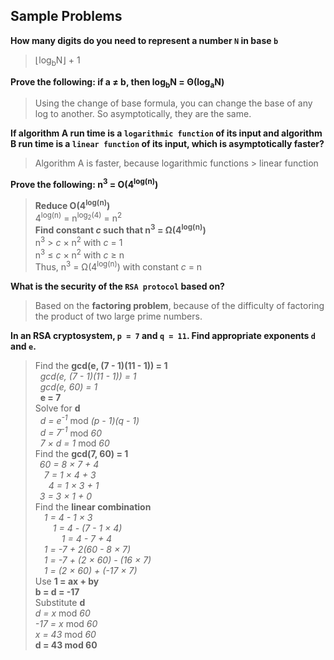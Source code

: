 ## Sample Problems

__How many digits do you need to represent a number `N` in base `b`__  
> &lfloor;log<sub>b</sub>N&rfloor; + 1

__Prove the following: if a &#8800; b, then log<sub>b</sub>N = &Theta;(log<sub>a</sub>N)__  
> Using the change of base formula, you can change the base of any log to another. So asymptotically, they are the same.

__If algorithm A run time is a `logarithmic function` of its input and algorithm B run time is a `linear function` of its input, which is asymptotically faster?__
> Algorithm A is faster, because logarithmic functions &gt; linear function

__Prove the following: n<sup>3</sup> = O(4<sup>log(n)</sup>)__
> __Reduce O(4<sup>log(n)</sup>)__  
> 4<sup>log(n)</sup> = n<sup>log<sub>2</sub>(4)</sup> = n<sup>2</sup>  
> __Find constant _c_ such that n<sup>3</sup> = &Omega;(4<sup>log(n)</sup>)__  
> n<sup>3</sup> &gt; _c_ &times; n<sup>2</sup> with _c_ = 1  
> n<sup>3</sup> &le; _c_ &times; n<sup>2</sup> with _c_ &ge; n  
> Thus, n<sup>3</sup> = &Omega;(4<sup>log(n)</sup>) with constant _c_ = n

__What is the security of the `RSA protocol` based on?__
> Based on the __factoring problem__, because of the difficulty of factoring the product of two large prime numbers.

__In an RSA cryptosystem, `p = 7` and `q = 11`. Find appropriate exponents `d` and `e`.__  
> Find the __gcd(e, (7 - 1)(11 - 1)) = 1__  
> &nbsp;&nbsp;_gcd(e, (7 - 1)(11 - 1)) = 1_  
> &nbsp;&nbsp;_gcd(e, 60) = 1_  
> &nbsp;&nbsp;__e = 7__  
> Solve for __d__  
> &nbsp;&nbsp;_d = e<sup>-1</sup>_ mod _(p - 1)(q - 1)_  
> &nbsp;&nbsp;_d = 7<sup>-1</sup>_ mod _60_  
> &nbsp;&nbsp;_7 &times; d = 1_ mod _60_  
> Find the __gcd(7, 60) = 1__  
> &ensp;_60 = 8 &times; 7 + 4_  
> &ensp;&ensp;_7 = 1 &times; 4 + 3_  
> &ensp;&ensp;&ensp;_4 = 1 &times; 3 + 1_  
> &ensp;_3 = 3 &times; 1 + 0_  
> Find the __linear combination__  
> &emsp;_1 = 4 - 1 &times; 3_  
> &emsp;&emsp;_1 = 4 - (7 - 1 &times; 4)_  
> &emsp;&emsp;&emsp;_1 = 4 - 7 + 4_  
> &emsp;_1 = -7 + 2(60 - 8 &times; 7)_  
> &emsp;_1 = -7 + (2 &times; 60) - (16 &times; 7)_  
> &emsp;_1 = (2 &times; 60) + (-17 &times; 7)_  
> Use __1 = ax + by__  
>	__b = d = -17__  
> Substitute __d__  
>	_d = x_ mod _60_  
>	_-17 = x_ mod _60_  
>	_x = 43_ mod _60_  
>	__d = 43 mod 60__  



